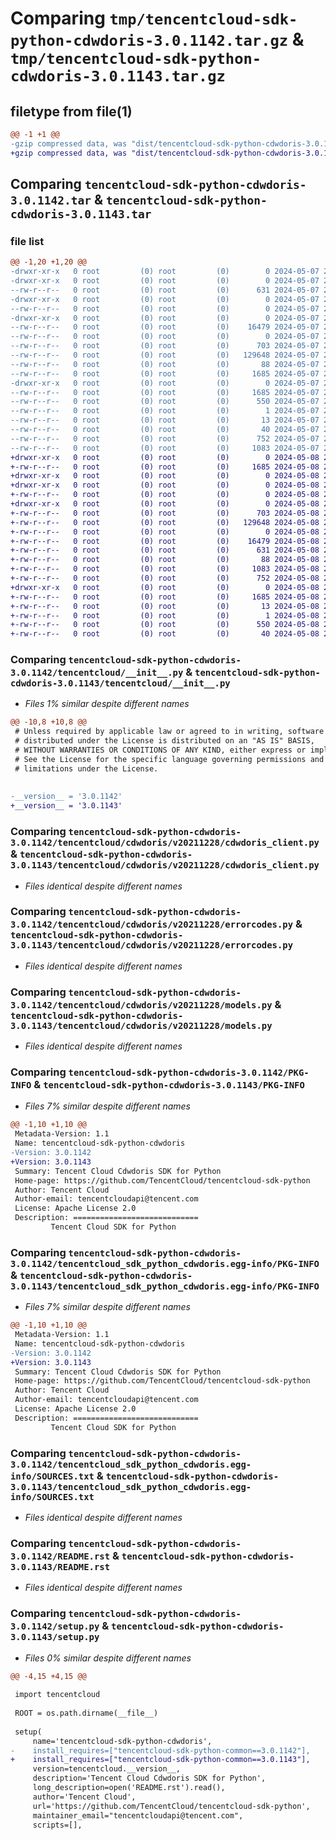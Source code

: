 # Comparing `tmp/tencentcloud-sdk-python-cdwdoris-3.0.1142.tar.gz` & `tmp/tencentcloud-sdk-python-cdwdoris-3.0.1143.tar.gz`

## filetype from file(1)

```diff
@@ -1 +1 @@
-gzip compressed data, was "dist/tencentcloud-sdk-python-cdwdoris-3.0.1142.tar", last modified: Tue May  7 20:31:37 2024, max compression
+gzip compressed data, was "dist/tencentcloud-sdk-python-cdwdoris-3.0.1143.tar", last modified: Wed May  8 20:38:58 2024, max compression
```

## Comparing `tencentcloud-sdk-python-cdwdoris-3.0.1142.tar` & `tencentcloud-sdk-python-cdwdoris-3.0.1143.tar`

### file list

```diff
@@ -1,20 +1,20 @@
-drwxr-xr-x   0 root         (0) root         (0)        0 2024-05-07 20:31:37.000000 tencentcloud-sdk-python-cdwdoris-3.0.1142/
-drwxr-xr-x   0 root         (0) root         (0)        0 2024-05-07 20:31:37.000000 tencentcloud-sdk-python-cdwdoris-3.0.1142/tencentcloud/
--rw-r--r--   0 root         (0) root         (0)      631 2024-05-07 20:31:37.000000 tencentcloud-sdk-python-cdwdoris-3.0.1142/tencentcloud/__init__.py
-drwxr-xr-x   0 root         (0) root         (0)        0 2024-05-07 20:31:37.000000 tencentcloud-sdk-python-cdwdoris-3.0.1142/tencentcloud/cdwdoris/
--rw-r--r--   0 root         (0) root         (0)        0 2024-05-07 20:31:37.000000 tencentcloud-sdk-python-cdwdoris-3.0.1142/tencentcloud/cdwdoris/__init__.py
-drwxr-xr-x   0 root         (0) root         (0)        0 2024-05-07 20:31:37.000000 tencentcloud-sdk-python-cdwdoris-3.0.1142/tencentcloud/cdwdoris/v20211228/
--rw-r--r--   0 root         (0) root         (0)    16479 2024-05-07 20:31:37.000000 tencentcloud-sdk-python-cdwdoris-3.0.1142/tencentcloud/cdwdoris/v20211228/cdwdoris_client.py
--rw-r--r--   0 root         (0) root         (0)        0 2024-05-07 20:31:37.000000 tencentcloud-sdk-python-cdwdoris-3.0.1142/tencentcloud/cdwdoris/v20211228/__init__.py
--rw-r--r--   0 root         (0) root         (0)      703 2024-05-07 20:31:37.000000 tencentcloud-sdk-python-cdwdoris-3.0.1142/tencentcloud/cdwdoris/v20211228/errorcodes.py
--rw-r--r--   0 root         (0) root         (0)   129648 2024-05-07 20:31:37.000000 tencentcloud-sdk-python-cdwdoris-3.0.1142/tencentcloud/cdwdoris/v20211228/models.py
--rw-r--r--   0 root         (0) root         (0)       88 2024-05-07 20:31:37.000000 tencentcloud-sdk-python-cdwdoris-3.0.1142/setup.cfg
--rw-r--r--   0 root         (0) root         (0)     1685 2024-05-07 20:31:37.000000 tencentcloud-sdk-python-cdwdoris-3.0.1142/PKG-INFO
-drwxr-xr-x   0 root         (0) root         (0)        0 2024-05-07 20:31:37.000000 tencentcloud-sdk-python-cdwdoris-3.0.1142/tencentcloud_sdk_python_cdwdoris.egg-info/
--rw-r--r--   0 root         (0) root         (0)     1685 2024-05-07 20:31:37.000000 tencentcloud-sdk-python-cdwdoris-3.0.1142/tencentcloud_sdk_python_cdwdoris.egg-info/PKG-INFO
--rw-r--r--   0 root         (0) root         (0)      550 2024-05-07 20:31:37.000000 tencentcloud-sdk-python-cdwdoris-3.0.1142/tencentcloud_sdk_python_cdwdoris.egg-info/SOURCES.txt
--rw-r--r--   0 root         (0) root         (0)        1 2024-05-07 20:31:37.000000 tencentcloud-sdk-python-cdwdoris-3.0.1142/tencentcloud_sdk_python_cdwdoris.egg-info/dependency_links.txt
--rw-r--r--   0 root         (0) root         (0)       13 2024-05-07 20:31:37.000000 tencentcloud-sdk-python-cdwdoris-3.0.1142/tencentcloud_sdk_python_cdwdoris.egg-info/top_level.txt
--rw-r--r--   0 root         (0) root         (0)       40 2024-05-07 20:31:37.000000 tencentcloud-sdk-python-cdwdoris-3.0.1142/tencentcloud_sdk_python_cdwdoris.egg-info/requires.txt
--rw-r--r--   0 root         (0) root         (0)      752 2024-05-07 20:31:37.000000 tencentcloud-sdk-python-cdwdoris-3.0.1142/README.rst
--rw-r--r--   0 root         (0) root         (0)     1083 2024-05-07 20:31:37.000000 tencentcloud-sdk-python-cdwdoris-3.0.1142/setup.py
+drwxr-xr-x   0 root         (0) root         (0)        0 2024-05-08 20:38:58.000000 tencentcloud-sdk-python-cdwdoris-3.0.1143/
+-rw-r--r--   0 root         (0) root         (0)     1685 2024-05-08 20:38:58.000000 tencentcloud-sdk-python-cdwdoris-3.0.1143/PKG-INFO
+drwxr-xr-x   0 root         (0) root         (0)        0 2024-05-08 20:38:58.000000 tencentcloud-sdk-python-cdwdoris-3.0.1143/tencentcloud/
+drwxr-xr-x   0 root         (0) root         (0)        0 2024-05-08 20:38:58.000000 tencentcloud-sdk-python-cdwdoris-3.0.1143/tencentcloud/cdwdoris/
+-rw-r--r--   0 root         (0) root         (0)        0 2024-05-08 20:38:58.000000 tencentcloud-sdk-python-cdwdoris-3.0.1143/tencentcloud/cdwdoris/__init__.py
+drwxr-xr-x   0 root         (0) root         (0)        0 2024-05-08 20:38:58.000000 tencentcloud-sdk-python-cdwdoris-3.0.1143/tencentcloud/cdwdoris/v20211228/
+-rw-r--r--   0 root         (0) root         (0)      703 2024-05-08 20:38:58.000000 tencentcloud-sdk-python-cdwdoris-3.0.1143/tencentcloud/cdwdoris/v20211228/errorcodes.py
+-rw-r--r--   0 root         (0) root         (0)   129648 2024-05-08 20:38:58.000000 tencentcloud-sdk-python-cdwdoris-3.0.1143/tencentcloud/cdwdoris/v20211228/models.py
+-rw-r--r--   0 root         (0) root         (0)        0 2024-05-08 20:38:58.000000 tencentcloud-sdk-python-cdwdoris-3.0.1143/tencentcloud/cdwdoris/v20211228/__init__.py
+-rw-r--r--   0 root         (0) root         (0)    16479 2024-05-08 20:38:58.000000 tencentcloud-sdk-python-cdwdoris-3.0.1143/tencentcloud/cdwdoris/v20211228/cdwdoris_client.py
+-rw-r--r--   0 root         (0) root         (0)      631 2024-05-08 20:38:58.000000 tencentcloud-sdk-python-cdwdoris-3.0.1143/tencentcloud/__init__.py
+-rw-r--r--   0 root         (0) root         (0)       88 2024-05-08 20:38:58.000000 tencentcloud-sdk-python-cdwdoris-3.0.1143/setup.cfg
+-rw-r--r--   0 root         (0) root         (0)     1083 2024-05-08 20:38:58.000000 tencentcloud-sdk-python-cdwdoris-3.0.1143/setup.py
+-rw-r--r--   0 root         (0) root         (0)      752 2024-05-08 20:38:58.000000 tencentcloud-sdk-python-cdwdoris-3.0.1143/README.rst
+drwxr-xr-x   0 root         (0) root         (0)        0 2024-05-08 20:38:58.000000 tencentcloud-sdk-python-cdwdoris-3.0.1143/tencentcloud_sdk_python_cdwdoris.egg-info/
+-rw-r--r--   0 root         (0) root         (0)     1685 2024-05-08 20:38:58.000000 tencentcloud-sdk-python-cdwdoris-3.0.1143/tencentcloud_sdk_python_cdwdoris.egg-info/PKG-INFO
+-rw-r--r--   0 root         (0) root         (0)       13 2024-05-08 20:38:58.000000 tencentcloud-sdk-python-cdwdoris-3.0.1143/tencentcloud_sdk_python_cdwdoris.egg-info/top_level.txt
+-rw-r--r--   0 root         (0) root         (0)        1 2024-05-08 20:38:58.000000 tencentcloud-sdk-python-cdwdoris-3.0.1143/tencentcloud_sdk_python_cdwdoris.egg-info/dependency_links.txt
+-rw-r--r--   0 root         (0) root         (0)      550 2024-05-08 20:38:58.000000 tencentcloud-sdk-python-cdwdoris-3.0.1143/tencentcloud_sdk_python_cdwdoris.egg-info/SOURCES.txt
+-rw-r--r--   0 root         (0) root         (0)       40 2024-05-08 20:38:58.000000 tencentcloud-sdk-python-cdwdoris-3.0.1143/tencentcloud_sdk_python_cdwdoris.egg-info/requires.txt
```

### Comparing `tencentcloud-sdk-python-cdwdoris-3.0.1142/tencentcloud/__init__.py` & `tencentcloud-sdk-python-cdwdoris-3.0.1143/tencentcloud/__init__.py`

 * *Files 1% similar despite different names*

```diff
@@ -10,8 +10,8 @@
 # Unless required by applicable law or agreed to in writing, software
 # distributed under the License is distributed on an "AS IS" BASIS,
 # WITHOUT WARRANTIES OR CONDITIONS OF ANY KIND, either express or implied.
 # See the License for the specific language governing permissions and
 # limitations under the License.
 
 
-__version__ = '3.0.1142'
+__version__ = '3.0.1143'
```

### Comparing `tencentcloud-sdk-python-cdwdoris-3.0.1142/tencentcloud/cdwdoris/v20211228/cdwdoris_client.py` & `tencentcloud-sdk-python-cdwdoris-3.0.1143/tencentcloud/cdwdoris/v20211228/cdwdoris_client.py`

 * *Files identical despite different names*

### Comparing `tencentcloud-sdk-python-cdwdoris-3.0.1142/tencentcloud/cdwdoris/v20211228/errorcodes.py` & `tencentcloud-sdk-python-cdwdoris-3.0.1143/tencentcloud/cdwdoris/v20211228/errorcodes.py`

 * *Files identical despite different names*

### Comparing `tencentcloud-sdk-python-cdwdoris-3.0.1142/tencentcloud/cdwdoris/v20211228/models.py` & `tencentcloud-sdk-python-cdwdoris-3.0.1143/tencentcloud/cdwdoris/v20211228/models.py`

 * *Files identical despite different names*

### Comparing `tencentcloud-sdk-python-cdwdoris-3.0.1142/PKG-INFO` & `tencentcloud-sdk-python-cdwdoris-3.0.1143/PKG-INFO`

 * *Files 7% similar despite different names*

```diff
@@ -1,10 +1,10 @@
 Metadata-Version: 1.1
 Name: tencentcloud-sdk-python-cdwdoris
-Version: 3.0.1142
+Version: 3.0.1143
 Summary: Tencent Cloud Cdwdoris SDK for Python
 Home-page: https://github.com/TencentCloud/tencentcloud-sdk-python
 Author: Tencent Cloud
 Author-email: tencentcloudapi@tencent.com
 License: Apache License 2.0
 Description: ============================
         Tencent Cloud SDK for Python
```

### Comparing `tencentcloud-sdk-python-cdwdoris-3.0.1142/tencentcloud_sdk_python_cdwdoris.egg-info/PKG-INFO` & `tencentcloud-sdk-python-cdwdoris-3.0.1143/tencentcloud_sdk_python_cdwdoris.egg-info/PKG-INFO`

 * *Files 7% similar despite different names*

```diff
@@ -1,10 +1,10 @@
 Metadata-Version: 1.1
 Name: tencentcloud-sdk-python-cdwdoris
-Version: 3.0.1142
+Version: 3.0.1143
 Summary: Tencent Cloud Cdwdoris SDK for Python
 Home-page: https://github.com/TencentCloud/tencentcloud-sdk-python
 Author: Tencent Cloud
 Author-email: tencentcloudapi@tencent.com
 License: Apache License 2.0
 Description: ============================
         Tencent Cloud SDK for Python
```

### Comparing `tencentcloud-sdk-python-cdwdoris-3.0.1142/tencentcloud_sdk_python_cdwdoris.egg-info/SOURCES.txt` & `tencentcloud-sdk-python-cdwdoris-3.0.1143/tencentcloud_sdk_python_cdwdoris.egg-info/SOURCES.txt`

 * *Files identical despite different names*

### Comparing `tencentcloud-sdk-python-cdwdoris-3.0.1142/README.rst` & `tencentcloud-sdk-python-cdwdoris-3.0.1143/README.rst`

 * *Files identical despite different names*

### Comparing `tencentcloud-sdk-python-cdwdoris-3.0.1142/setup.py` & `tencentcloud-sdk-python-cdwdoris-3.0.1143/setup.py`

 * *Files 0% similar despite different names*

```diff
@@ -4,15 +4,15 @@
 
 import tencentcloud
 
 ROOT = os.path.dirname(__file__)
 
 setup(
     name='tencentcloud-sdk-python-cdwdoris',
-    install_requires=["tencentcloud-sdk-python-common==3.0.1142"],
+    install_requires=["tencentcloud-sdk-python-common==3.0.1143"],
     version=tencentcloud.__version__,
     description='Tencent Cloud Cdwdoris SDK for Python',
     long_description=open('README.rst').read(),
     author='Tencent Cloud',
     url='https://github.com/TencentCloud/tencentcloud-sdk-python',
     maintainer_email="tencentcloudapi@tencent.com",
     scripts=[],
```


